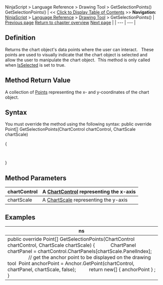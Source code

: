 ﻿
NinjaScript \> Language Reference \> Drawing Tool \> GetSelectionPoints()
GetSelectionPoints()
| \<\< [Click to Display Table of Contents](getselectionpoints.md) \>\> **Navigation:**     [NinjaScript](ninjascript-1.md) \> [Language Reference](language_reference_wip-1.md) \> [Drawing Tool](drawing_tools-1.md) \> GetSelectionPoints() | [Previous page](getcursor-1.md) [Return to chapter overview](drawing_tools-1.md) [Next page](icon_drawingtool-1.md) |
| --- | --- |
## Definition
Returns the chart object's data points where the user can interact.   These points are used to visually indicate that the chart object is selected and allow the user to manipulate the chart object.  This method is only called when [IsSelected](isselected-1.md) is set to true.
 
## Method Return Value
A collection of [Points](https://msdn.microsoft.com/en-us/library/system.drawing.point%28v=vs.110%29.aspx) representing the x\- and y\-coordinates of the chart object. 
## 
## Syntax
You must override the method using the following syntax:
public override Point\[] GetSelectionPoints(ChartControl chartControl, ChartScale chartScale)  

{  

   

}
## 
## Method Parameters
| chartControl | A [ChartControl](chartcontrol-1.md) representing the x\-axis |
| --- | --- |
| chartScale | A [ChartScale](chartscale-1.md) representing the y\-axis |
## 
## 
## Examples
| ns |
| --- |
| public override Point\[] GetSelectionPoints(ChartControl chartControl, ChartScale chartScale) {            ChartPanel chartPanel \= chartControl.ChartPanels\[chartScale.PanelIndex];                   // get the anchor point to be displayed on the drawing tool  Point anchorPoint \= Anchor.GetPoint(chartControl, chartPanel, chartScale, false);          return new\[] { anchorPoint } ; } |

